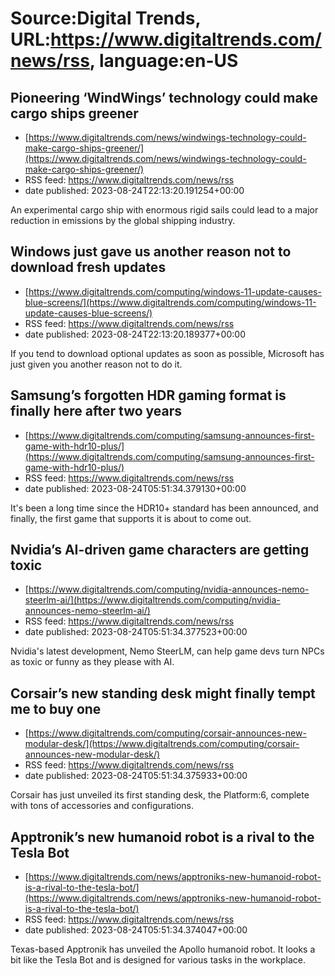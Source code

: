 # Source:Digital Trends, URL:https://www.digitaltrends.com/news/rss, language:en-US

## Pioneering ‘WindWings’ technology could make cargo ships greener
 - [https://www.digitaltrends.com/news/windwings-technology-could-make-cargo-ships-greener/](https://www.digitaltrends.com/news/windwings-technology-could-make-cargo-ships-greener/)
 - RSS feed: https://www.digitaltrends.com/news/rss
 - date published: 2023-08-24T22:13:20.191254+00:00

An experimental cargo ship with enormous rigid sails could lead to a major reduction in emissions by the global shipping industry.

## Windows just gave us another reason not to download fresh updates
 - [https://www.digitaltrends.com/computing/windows-11-update-causes-blue-screens/](https://www.digitaltrends.com/computing/windows-11-update-causes-blue-screens/)
 - RSS feed: https://www.digitaltrends.com/news/rss
 - date published: 2023-08-24T22:13:20.189377+00:00

If you tend to download optional updates as soon as possible, Microsoft has just given you another reason not to do it.

## Samsung’s forgotten HDR gaming format is finally here after two years
 - [https://www.digitaltrends.com/computing/samsung-announces-first-game-with-hdr10-plus/](https://www.digitaltrends.com/computing/samsung-announces-first-game-with-hdr10-plus/)
 - RSS feed: https://www.digitaltrends.com/news/rss
 - date published: 2023-08-24T05:51:34.379130+00:00

It's been a long time since the HDR10+ standard has been announced, and finally, the first game that supports it is about to come out.

## Nvidia’s AI-driven game characters are getting toxic
 - [https://www.digitaltrends.com/computing/nvidia-announces-nemo-steerlm-ai/](https://www.digitaltrends.com/computing/nvidia-announces-nemo-steerlm-ai/)
 - RSS feed: https://www.digitaltrends.com/news/rss
 - date published: 2023-08-24T05:51:34.377523+00:00

Nvidia's latest development, Nemo SteerLM, can help game devs turn NPCs as toxic or funny as they please with AI.

## Corsair’s new standing desk might finally tempt me to buy one
 - [https://www.digitaltrends.com/computing/corsair-announces-new-modular-desk/](https://www.digitaltrends.com/computing/corsair-announces-new-modular-desk/)
 - RSS feed: https://www.digitaltrends.com/news/rss
 - date published: 2023-08-24T05:51:34.375933+00:00

Corsair has just unveiled its first standing desk, the Platform:6, complete with tons of accessories and configurations.

## Apptronik’s new humanoid robot is a rival to the Tesla Bot
 - [https://www.digitaltrends.com/news/apptroniks-new-humanoid-robot-is-a-rival-to-the-tesla-bot/](https://www.digitaltrends.com/news/apptroniks-new-humanoid-robot-is-a-rival-to-the-tesla-bot/)
 - RSS feed: https://www.digitaltrends.com/news/rss
 - date published: 2023-08-24T05:51:34.374047+00:00

Texas-based Apptronik has unveiled the Apollo humanoid robot. It looks a bit like the Tesla Bot and is designed for various tasks in the workplace.

